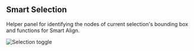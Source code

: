 ## Smart Selection

Helper panel for identifying the nodes of current selection's bounding box and functions for Smart Align.

![Selection toggle](https://thumbs.gfycat.com/ImpureSoreGoldenretriever-size_restricted.gif)
